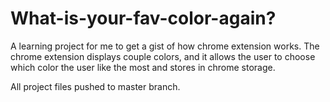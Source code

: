 # What-is-your-fav-color-again?
A learning project for me to get a gist of how chrome extension works. The chrome extension displays couple colors, and it allows the user to choose which color the user like the most and stores in chrome storage. 

All project files pushed to master branch.
